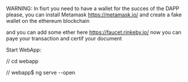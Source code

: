 WARNING: In fisrt you need to have a wallet for the succes of the DAPP 
please,
you can install Metamask https://metamask.io/ and create a fake wallet on the ethereum blockchain 

and you can add some ether here https://faucet.rinkeby.io/ 
now you can paye your transaction and certif your document



Start WebApp:



// cd webapp

// webapp$ ng serve --open